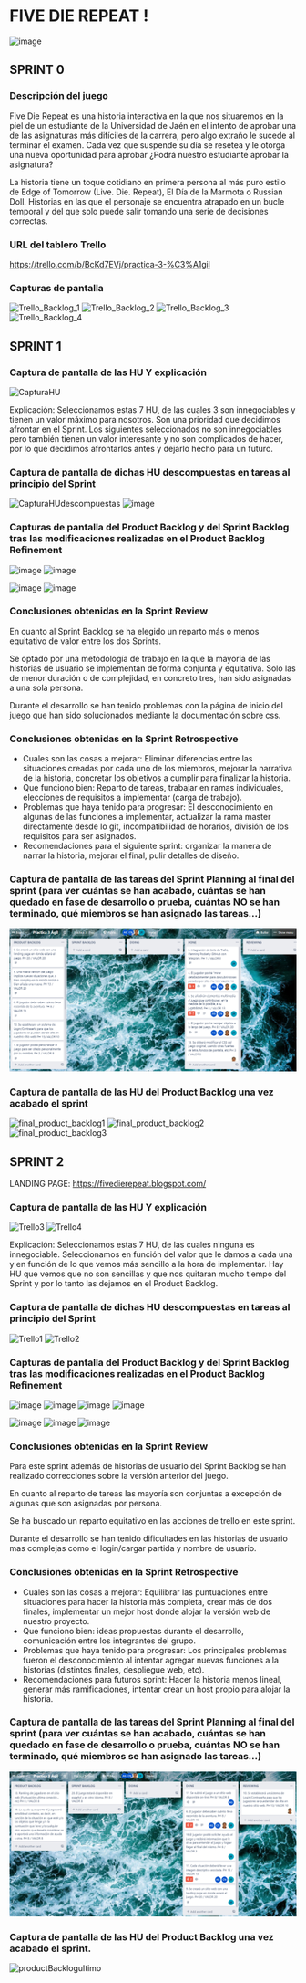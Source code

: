 

# FIVE DIE REPEAT !

![image](https://user-images.githubusercontent.com/78794703/115151280-7b458d80-a06c-11eb-8ca0-aa05820e50dd.png)


## SPRINT 0

### Descripción del juego

Five Die Repeat es una historia interactiva en la que nos situaremos en la piel de un estudiante de la Universidad de Jaén en el intento de aprobar una de las asignaturas más difíciles de la carrera, pero algo extraño le sucede al terminar el examen. Cada vez que suspende su día se resetea y le otorga una nueva oportunidad para aprobar ¿Podrá nuestro estudiante aprobar la asignatura?

La historia tiene un toque cotidiano en primera persona al más puro estilo de Edge of Tomorrow (Live. Die. Repeat), El Día de la Marmota o Russian Doll. Historias en las que el personaje se encuentra atrapado en un bucle temporal y del que solo puede salir tomando una serie de decisiones correctas.

### URL del tablero Trello

https://trello.com/b/BcKd7EVj/practica-3-%C3%A1gil





### Capturas de pantalla
![Trello_Backlog_1](https://user-images.githubusercontent.com/78795117/112686452-40d63f80-8e76-11eb-932b-ebb45efa762e.png)
![Trello_Backlog_2](https://user-images.githubusercontent.com/78795117/112686524-5ba8b400-8e76-11eb-9d40-3ce06b092d0b.png)
![Trello_Backlog_3](https://user-images.githubusercontent.com/78795117/112686886-f3a69d80-8e76-11eb-9308-f232a2a649a3.png)
![Trello_Backlog_4](https://user-images.githubusercontent.com/78795117/112694036-ef33b200-8e81-11eb-8d53-92ecdfea203f.png)

## SPRINT 1

### Captura de pantalla de las HU Y explicación
![CapturaHU](https://user-images.githubusercontent.com/78795117/115220137-7fbf8400-a108-11eb-8e50-636aef6dc6d5.JPG)

Explicación:
Seleccionamos estas 7 HU, de las cuales 3 son innegociables y tienen un valor máximo para nosotros. Son una prioridad que decidimos afrontar en el Sprint.
Los siguientes seleccionados no son innegociables pero también tienen un valor interesante y no son complicados de hacer, por lo que decidimos afrontarlos antes y dejarlo hecho para un futuro.

### Captura de pantalla de dichas HU descompuestas en tareas al principio del Sprint
![CapturaHUdescompuestas](https://user-images.githubusercontent.com/78795117/115222525-1c832100-a10b-11eb-8eff-0b4be9e8ef2d.JPG)
![image](https://user-images.githubusercontent.com/78794703/115254940-1fdbd400-a12e-11eb-843c-9f49afcf932d.png)

### Capturas de pantalla del Product Backlog y del Sprint Backlog tras las modificaciones  realizadas en el Product Backlog Refinement
![image](https://user-images.githubusercontent.com/78794703/115246999-ac829400-a126-11eb-8248-3e7f695cc7ad.png)
![image](https://user-images.githubusercontent.com/78794703/115247150-d471f780-a126-11eb-8ca8-784164a07b1f.png)

![image](https://user-images.githubusercontent.com/78794703/115247400-0c793a80-a127-11eb-8d1c-1688225e1287.png)
![image](https://user-images.githubusercontent.com/78794703/115247460-1864fc80-a127-11eb-9eed-782aac95c8f0.png)

### Conclusiones obtenidas en la Sprint Review

En cuanto al Sprint Backlog se ha elegido un reparto más o menos equitativo de valor entre los dos Sprints. 

Se optado por una metodología de trabajo en la que la mayoría de las historias de usuario se implementan de forma conjunta y equitativa. Solo las de menor duración o
de complejidad, en concreto tres, han sido asignadas a una sola persona.

Durante el desarrollo se han tenido problemas con la página de inicio del juego que han sido solucionados mediante la documentación sobre css. 

### Conclusiones obtenidas en la Sprint Retrospective

- Cuales son las cosas a mejorar:
 Eliminar diferencias entre las situaciones creadas por cada uno de los miembros, mejorar la narrativa de la historia, concretar los objetivos a cumplir para finalizar la historia.
- Que funciono bien:
 Reparto de tareas, trabajar en ramas individuales, elecciones de requisitos a implementar (carga de trabajo).
- Problemas que haya tenido para progresar:
El desconocimiento en algunas de las funciones a implementar, actualizar la rama master directamente desde lo git, incompatibilidad de horarios, división de los requisitos para ser asignados.
- Recomendaciones para el siguiente sprint:
organizar la manera de narrar la historia, mejorar el final, pulir detalles de diseño.

### Captura de pantalla de las tareas del Sprint Planning al final del sprint (para ver cuántas se han acabado, cuántas se han quedado en fase de desarrollo o prueba, cuántas NO se han terminado, qué miembros se han asignado las tareas…)
![alt text](https://github.com/UJA-Desarrollo-Agil/dagil-2021-pr3-grupo-2-agil/blob/master/Capturas_Trello/Ultima.png?raw=true)

### Captura de pantalla de las HU del Product Backlog  una vez acabado el sprint
![final_product_backlog1](https://user-images.githubusercontent.com/78825172/115298410-bc699a80-a15d-11eb-9942-396d70cf02ad.png)
![final_product_backlog2](https://user-images.githubusercontent.com/78825172/115298693-136f6f80-a15e-11eb-992e-bf87f1ebbd18.png)
![final_product_backlog3](https://user-images.githubusercontent.com/78825172/115298722-1b2f1400-a15e-11eb-8017-afbace9f4acd.png)


## SPRINT 2
LANDING PAGE: https://fivedierepeat.blogspot.com/

### Captura de pantalla de las HU Y explicación

![Trello3](https://user-images.githubusercontent.com/78795117/117648029-027ab280-b18e-11eb-8044-00ed22af143d.JPG)
![Trello4](https://user-images.githubusercontent.com/78795117/117648038-03abdf80-b18e-11eb-9790-8e68025c1db6.JPG)

Explicación:
Seleccionamos estas 7 HU, de las cuales ninguna es innegociable. Seleccionamos en función del valor que le damos a cada una y en función de lo que vemos más sencillo a la hora de implementar. Hay HU que vemos que no son sencillas y que nos quitaran mucho tiempo del Sprint y por lo tanto las dejamos en el Product Backlog. 



### Captura de pantalla de dichas HU descompuestas en tareas al principio del Sprint

![Trello1](https://user-images.githubusercontent.com/78795117/117648568-ab291200-b18e-11eb-9358-65b7c69477a6.JPG)
![Trello2](https://user-images.githubusercontent.com/78795117/117648577-acf2d580-b18e-11eb-89f0-cc884485be59.JPG)


### Capturas de pantalla del Product Backlog y del Sprint Backlog tras las modificaciones  realizadas en el Product Backlog Refinement
![image](https://user-images.githubusercontent.com/78794703/117680569-95791400-b1b1-11eb-8227-6d920beaa3b0.png)
![image](https://user-images.githubusercontent.com/78794703/117680614-9f027c00-b1b1-11eb-960d-ace9d061e6e5.png)
![image](https://user-images.githubusercontent.com/78794703/117680917-e2f58100-b1b1-11eb-8297-8507a6af7097.png)
![image](https://user-images.githubusercontent.com/78794703/117680725-b93c5a00-b1b1-11eb-9c93-75e296d3778d.png)

![image](https://user-images.githubusercontent.com/78794703/117681451-68793100-b1b2-11eb-8a0c-d9b0e332db8e.png)
![image](https://user-images.githubusercontent.com/78794703/117681861-d160a900-b1b2-11eb-8e15-c04ec5e8b6ab.png)
![image](https://user-images.githubusercontent.com/78794703/117681525-77f87a00-b1b2-11eb-80e1-cf1d796261f1.png)

### Conclusiones obtenidas en la Sprint Review
Para este sprint además de historias de usuario del Sprint Backlog se han realizado correcciones sobre la versión anterior del juego.

En cuanto al reparto de tareas las mayoría son conjuntas a excepción de algunas que son asignadas por persona.

Se ha buscado un reparto equitativo en las acciones de trello en este sprint.

Durante el desarrollo se han tenido dificultades en las historias de usuario mas complejas como el login/cargar partida y nombre de usuario.

### Conclusiones obtenidas en la Sprint Retrospective

- Cuales son las cosas a mejorar: Equilibrar las puntuaciones entre situaciones para hacer la historia más completa, crear más de dos finales, implementar un mejor host donde alojar la versión web de nuestro proyecto.
- Que funciono bien: ideas propuestas durante el desarrollo, comunicación entre los integrantes del grupo.
- Problemas que haya tenido para progresar: Los principales problemas fueron el desconocimiento al intentar agregar nuevas funciones a la historias (distintos finales, despliegue web, etc).
- Recomendaciones para futuros sprint: Hacer la historia menos lineal, generar más ramificaciones, intentar crear un host propio para alojar la historia.

### Captura de pantalla de las tareas del Sprint Planning al final del sprint (para ver cuántas se han acabado, cuántas se han quedado en fase de desarrollo o prueba, cuántas NO se han terminado, qué miembros se han asignado las tareas…)
![alt text](https://github.com/UJA-Desarrollo-Agil/dagil-2021-pr3-grupo-2-agil/blob/master/Capturas_Trello/Ultima2.png?raw=true)

### Captura de pantalla de las HU del Product Backlog una vez acabado el sprint.

![productBacklogultimo](https://user-images.githubusercontent.com/78825172/117726514-f8d16900-b1e6-11eb-96fe-f961e9eaf780.png)


